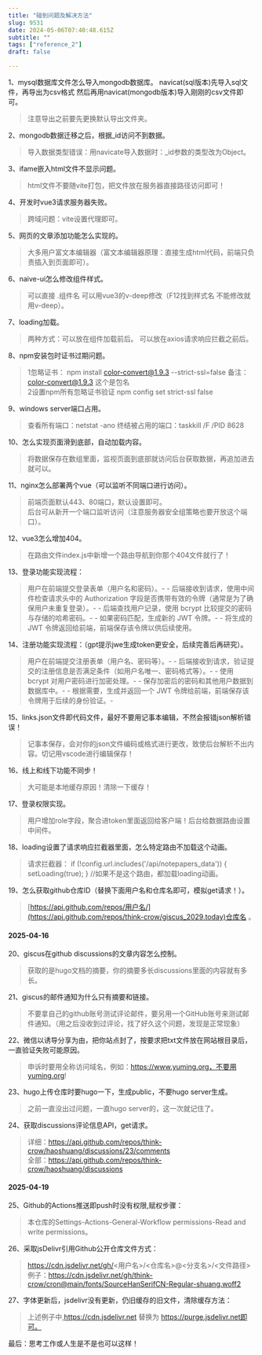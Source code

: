 ```yaml
--- 
title: "碰到问题及解决方法" 
slug: 9531
date: 2024-05-06T07:40:48.615Z 
subtitle: "" 
tags: ["reference_2"] 
draft: false

--- 
```



1、mysql数据库文件怎么导入mongodb数据库。
navicat(sql版本)先导入sql文件，再导出为csv格式  然后再用navicat(mongodb版本)导入刚刚的csv文件即可。
> 注意导出之前要先更换默认导出文件夹。  
  
2、mongodb数据迁移之后，根据_id访问不到数据。  
> 导入数据类型错误：用navicate导入数据时：_id参数的类型改为Object。  
  
3、ifame嵌入html文件不显示问题。  
> html文件不要随vite打包，把文件放在服务器直接路径访问即可！  

4、开发时vue3请求服务器失败。  
> 跨域问题：vite设置代理即可。 

5、网页的文章添加功能怎么实现的。  
> 大多用户富文本编辑器（富文本编辑器原理：直接生成html代码，前端只负责插入到页面即可）。
  
6、naive-ui怎么修改组件样式。  
> 可以直接 .组件名  可以用vue3的v-deep修改（F12找到样式名 不能修改就用v-deep）。

7、loading加载。  
> 两种方式：可以放在组件加载前后。     可以放在axios请求响应拦截之前后。

8、npm安装包时证书过期问题。  
> 1忽略证书：  npm install color-convert@1.9.3 --strict-ssl=false     备注：color-convert@1.9.3  这个是包名  
2设置npm所有忽略证书验证  npm config set strict-ssl false

9、windows server端口占用。  
> 查看所有端口：netstat -ano        终结被占用的端口：taskkill /F /PID 8628  

10、怎么实现页面滑到底部，自动加载内容。  
> 将数据保存在数组里面，监视页面到底部就访问后台获取数据，再追加进去就可以。  

11、nginx怎么部署两个vue（可以监听不同端口进行访问）。  
> 前端页面默认443、80端口，默认设置即可。  
后台可从新开一个端口监听访问（注意服务器安全组策略也要开放这个端口）。

12、vue3怎么增加404。  
> 在路由文件index.js中新增一个路由导航到你那个404文件就行了！  

13、登录功能实现流程：
> 用户在前端提交登录表单（用户名和密码）。- - 后端接收到请求，使用中间件检查请求头中的 Authorization 字段是否携带有效的令牌（通常是为了确保用户未重复登录）。- - 后端查找用户记录，使用 bcrypt 比较提交的密码与存储的哈希密码。- - 如果密码匹配，生成新的 JWT 令牌。- - 将生成的 JWT 令牌返回给前端，前端保存该令牌以供后续使用。

14、注册功能实现流程：（gpt提示jwe生成token更安全，后续完善后再研究）。
> 用户在前端提交注册表单（用户名、密码等）。- - 后端接收到请求，验证提交的注册信息是否满足条件（如用户名唯一、密码格式等）。- - 使用 bcrypt 对用户密码进行加密处理。- - 保存加密后的密码和其他用户数据到数据库中。- - 根据需要，生成并返回一个 JWT 令牌给前端，前端保存该令牌用于后续的身份验证。- 

15、links.json文件即代码文件，最好不要用记事本编辑，不然会报错json解析错误！  
> 记事本保存，会对你的json文件编码或格式进行更改，致使后台解析不出内容。切记用vscode进行编辑保存！

16、线上和线下功能不同步！  
> 大可能是本地缓存原因！清除一下缓存！

17、登录权限实现。  
> 用户增加role字段，聚合进token里面返回给客户端！后台给数据路由设置中间件。

18、loading设置了请求响应拦截器里面，怎么特定路由不加载这个动画。 
> 请求拦截器： if (!config.url.includes('/api/notepapers_data')) {        setLoading(true);    }  //如果不是这个路由，都加载loading动画。

19、怎么获取github仓库ID（替换下面用户名和仓库名即可，模拟get请求！）。
 > [https://api.github.com/repos/用户名/](https://api.github.com/repos/think-crow/giscus_2029.today)仓库名  。

 #### 2025-04-16  

20、giscus在github discussions的文章内容怎么控制。  
> 获取的是hugo文档的摘要，你的摘要多长discussions里面的内容就有多长。

21、giscus的邮件通知为什么只有摘要和链接。  
> 不要拿自己的github账号测试评论邮件，要另用一个GitHub账号来测试邮件通知。（用之后没收到过评论，找了好久这个问题，发现是正常现象）

22、微信以诱导分享为由，把你站点封了，按要求把txt文件放在网站根目录后，一直验证失败可能原因。  
> 申诉时要用全称访问域名，例如：https://www.yuming.org，不要用yuming.org!  

23、hugo上传仓库时要hugo一下，生成public，不要hugo server生成。  
> 之前一直没出过问题，一直hugo server的，这一次就记住了。

24、获取discussions评论信息API，get请求。  
> 详细：https://api.github.com/repos/think-crow/haoshuang/discussions/23/comments  
全部：https://api.github.com/repos/think-crow/haoshuang/discussions

 #### 2025-04-19  
25、Github的Actions推送即push时没有权限,赋权步骤：
> 本仓库的Settings-Actions-General-Workflow permissions-Read and write permissions。

26、采取jsDelivr引用Github公开仓库文件方式：
> https://cdn.jsdelivr.net/gh/<用户名>/<仓库名>@<分支名>/<文件路径>  
例子：https://cdn.jsdelivr.net/gh/think-crow/cron@main/fonts/SourceHanSerifCN-Regular-shuang.woff2

27、字体更新后，jsdelivr没有更新，仍旧缓存的旧文件，清除缓存方法：
> 上述例子中,https://cdn.jsdelivr.net 替换为 https://purge.jsdelivr.net即可。



最后：思考工作或人生是不是也可以这样！

